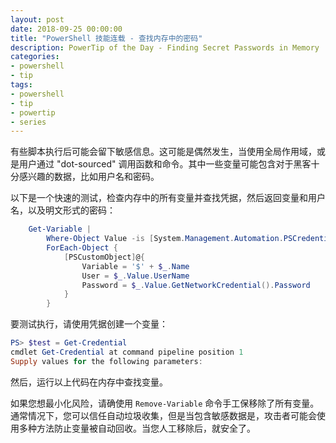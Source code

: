 ```yaml
---
layout: post
date: 2018-09-25 00:00:00
title: "PowerShell 技能连载 - 查找内存中的密码"
description: PowerTip of the Day - Finding Secret Passwords in Memory
categories:
- powershell
- tip
tags:
- powershell
- tip
- powertip
- series
---
```

有些脚本执行后可能会留下敏感信息。这可能是偶然发生，当使用全局作用域，或是用户通过 "dot-sourced" 调用函数和命令。其中一些变量可能包含对于黑客十分感兴趣的数据，比如用户名和密码。

以下是一个快速的测试，检查内存中的所有变量并查找凭据，然后返回变量和用户名，以及明文形式的密码：

```powershell
    Get-Variable |
        Where-Object Value -is [System.Management.Automation.PSCredential] |
        ForEach-Object {
            [PSCustomObject]@{
                Variable = '$' + $_.Name
                User = $_.Value.UserName
                Password = $_.Value.GetNetworkCredential().Password
            }
        }
```

要测试执行，请使用凭据创建一个变量：

```powershell
PS> $test = Get-Credential
cmdlet Get-Credential at command pipeline position 1
Supply values for the following parameters:
```

然后，运行以上代码在内存中查找变量。

如果您想最小化风险，请确使用 `Remove-Variable` 命令手工保移除了所有变量。通常情况下，您可以信任自动垃圾收集，但是当包含敏感数据是，攻击者可能会使用多种方法防止变量被自动回收。当您人工移除后，就安全了。

<!--本文国际来源：[Finding Secret Passwords in Memory](http://community.idera.com/powershell/powertips/b/tips/posts/finding-secret-passwords-in-memory)-->
